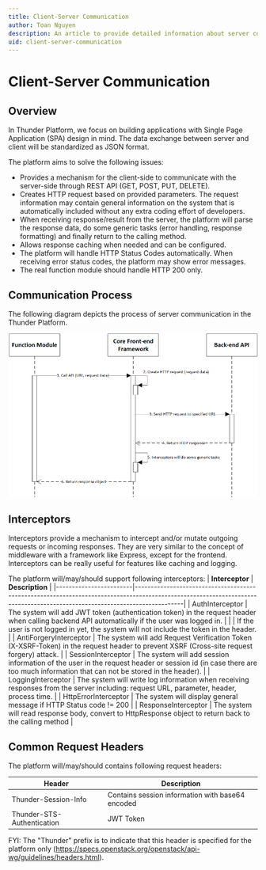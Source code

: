 ```yaml
---
title: Client-Server Communication
author: Toan Nguyen
description: An article to provide detailed information about server communication in the platform.
uid: client-server-communication
---
```

# Client-Server Communication

## Overview

In Thunder Platform, we focus on building applications with Single Page Application (SPA) design in mind. The data exchange between server and client will be standardized as JSON format.

The platform aims to solve the following issues:
- Provides a mechanism for the client-side to communicate with the server-side through REST API (GET, POST, PUT, DELETE).
- Creates HTTP request based on provided parameters. The request information may contain general information on the system that is automatically included without any extra coding effort of developers.
- When receiving response/result from the server, the platform will parse the response data, do some generic tasks (error handling, response formatting) and finally return to the calling method.
- Allows response caching when needed and can be configured.
- The platform will handle HTTP Status Codes automatically. When receiving error status codes, the platform may show error messages.
- The real function module should handle HTTP 200 only.

## Communication Process

The following diagram depicts the process of server communication in the Thunder Platform.

![Client-Server communication sequence diagram](_static/client-server-communication-sequence-diagram.png)

## Interceptors

Interceptors provide a mechanism to intercept and/or mutate outgoing requests or incoming responses. They are very similar to the concept of middleware with a framework like Express, except for the frontend. Interceptors can be really useful for features like caching and logging.

The platform will/may/should support following interceptors:
| **Interceptor**        | **Description**                                                                                                                                                           |
|------------------------|---------------------------------------------------------------------------------------------------------------------------------------------------------------------------|
| AuthInterceptor        | The system will add JWT token \(authentication token\) in the request header when calling backend API automatically if the user was logged in\.                           |
|                        | If the user is not logged in yet, the system will not include the token in the header\.                                                                                   |
| AntiForgeryInterceptor | The system will add Request Verification Token \(X\-XSRF\-Token\) in the request header to prevent XSRF \(Cross\-site request forgery\) attack\.                          |
| SessionInterceptor     | The system will add session information of the user in the request header or session id \(in case there are too much information that can not be stored in the header\)\. |
| LoggingInterceptor     | The system will write log information when receiving responses from the server including: request URL, parameter, header, process time\.                                  |
| HttpErrorInterceptor   | The system will display general message if HTTP Status code != 200                                                                                                        |
| ResponseInterceptor    | The system will read response body, convert to HttpResponse object to return back to the calling method                                                                   |

## Common Request Headers

The platform will/may/should contains following request headers:

| **Header**                 | **Description**                                  |
|----------------------------|--------------------------------------------------|
| Thunder-Session-Info       | Contains session information with base64 encoded |
| Thunder-STS-Authentication | JWT Token                                        |

FYI: The "Thunder" prefix is to indicate that this header is specified for the platform only (<https://specs.openstack.org/openstack/api-wg/guidelines/headers.html>).

